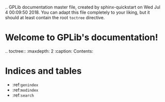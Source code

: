 .. GPLib documentation master file, created by
   sphinx-quickstart on Wed Jul  4 00:09:50 2018.
   You can adapt this file completely to your liking, but it should at least
   contain the root `toctree` directive.

Welcome to GPLib's documentation!
=================================

.. toctree::
   :maxdepth: 2
   :caption: Contents:



Indices and tables
==================

* :ref:`genindex`
* :ref:`modindex`
* :ref:`search`
